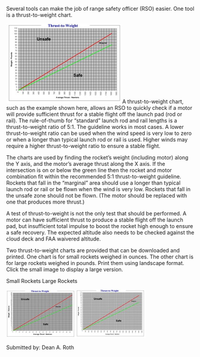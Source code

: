 Several tools can make the job of range safety officer (RSO) easier. One tool is a thrust-to-weight chart.

![](/images/thrustweight_hpr-s.jpg)A thrust-to-weight chart, such as the example shown here, allows an RSO to quickly check if a motor will provide sufficient thrust for a stable flight off the launch pad (rod or rail). The rule-of-thumb for “standard” launch rod and rail lengths is a thrust-to-weight ratio of 5:1. The guideline works in most cases. A lower thrust-to-weight ratio can be used when the wind speed is very low to zero or when a longer than typical launch rod or rail is used. Higher winds may require a higher thrust-to-weight ratio to ensure a stable flight.

The charts are used by finding the rocket’s weight (including motor) along the Y axis, and the motor’s average thrust along the X axis. If the intersection is on or below the green line then the rocket and motor combination fit within the recommended 5:1 thrust-to-weight guideline. Rockets that fall in the “marginal” area should use a longer than typical launch rod or rail or be flown when the wind is very low. Rockets that fall in the unsafe zone should not be flown. (The motor should be replaced with one that produces more thrust.)

A test of thrust-to-weight is not the only test that should be performed. A motor can have sufficient thrust to produce a stable flight off the launch pad, but insufficient total impulse to boost the rocket high enough to ensure a safe recovery. The expected altitude also needs to be checked against the cloud deck and FAA waivered altitude.

Two thrust-to-weight charts are provided that can be downloaded and printed. One chart is for small rockets weighed in ounces. The other chart is for large rockets weighed in pounds. Print them using landscape format. Click the small image to display a large version.

Small Rockets Large Rockets

[![](/images/thrustweight_lpr-vs.jpg)](/images/thrustweight_lpr.jpg)[![](/images/thrustweight_hpr-vs.jpg)](/images/thrustweight_hpr.jpg)

Submitted by: Dean A. Roth

